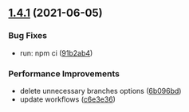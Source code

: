 ## [1.4.1](https://github.com/molvqingtai/event-hub/compare/v1.4.0...v1.4.1) (2021-06-05)


### Bug Fixes

* run: npm ci ([91b2ab4](https://github.com/molvqingtai/event-hub/commit/91b2ab4dc1708742ea8f446102ff7f02edee03c7))


### Performance Improvements

* delete unnecessary branches options ([6b096bd](https://github.com/molvqingtai/event-hub/commit/6b096bd8bdd392bbccdd5e39bf1c19d62e479a89))
* update workflows ([c6e3e36](https://github.com/molvqingtai/event-hub/commit/c6e3e3644929e33aad3e49c95857074e86d9dc9b))
